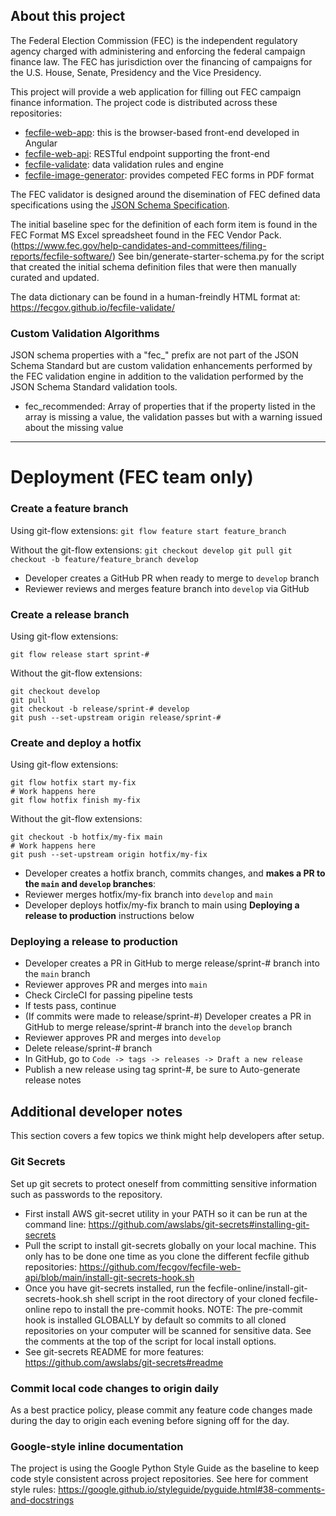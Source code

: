## About this project
The Federal Election Commission (FEC) is the independent regulatory agency
charged with administering and enforcing the federal campaign finance law.
The FEC has jurisdiction over the financing of campaigns for the U.S. House,
Senate, Presidency and the Vice Presidency.

This project will provide a web application for filling out FEC campaign
finance information. The project code is distributed across these repositories:
- [fecfile-web-app](https://github.com/fecgov/fecfile-web-app): this is the browser-based front-end developed in Angular
- [fecfile-web-api](https://github.com/fecgov/fecfile-web-api): RESTful endpoint supporting the front-end
- [fecfile-validate](https://github.com/fecgov/fecfile-validate): data validation rules and engine
- [fecfile-image-generator](https://github.com/fecgov/fecfile-image-generator): provides competed FEC forms in PDF format

The FEC validator is designed around the disemination of FEC defined data
specifications using the [JSON Schema Specification](http://json-schema.org/).

The initial baseline spec for the definition of each form item is found in
the FEC Format MS Excel spreadsheet found in the FEC Vendor Pack.
(https://www.fec.gov/help-candidates-and-committees/filing-reports/fecfile-software/)
See bin/generate-starter-schema.py for the script that created the initial
schema definition files that were then manually curated and updated.

The data dictionary can be found in a human-freindly HTML format at:
https://fecgov.github.io/fecfile-validate/

### Custom Validation Algorithms
JSON schema properties with a "fec_" prefix are not part of the JSON Schema Standard
but are custom validation enhancements performed by the FEC validation engine in
addition to the validation performed by the JSON Schema Standard validation tools.

- fec_recommended: Array of properties that if the property listed in the array
is missing a value, the validation passes but with a warning issued about the missing value

---

# Deployment (FEC team only)

### Create a feature branch

Using git-flow extensions:
    ```
    git flow feature start feature_branch
    ```

Without the git-flow extensions:
    ```
    git checkout develop
    git pull
    git checkout -b feature/feature_branch develop
    ```

* Developer creates a GitHub PR when ready to merge to `develop` branch
* Reviewer reviews and merges feature branch into `develop` via GitHub

### Create a release branch

Using git-flow extensions:
```
git flow release start sprint-#
```

Without the git-flow extensions:
```
git checkout develop
git pull
git checkout -b release/sprint-# develop
git push --set-upstream origin release/sprint-#
```

### Create and deploy a hotfix

Using git-flow extensions:
```
git flow hotfix start my-fix
# Work happens here
git flow hotfix finish my-fix
```

Without the git-flow extensions:
```
git checkout -b hotfix/my-fix main
# Work happens here
git push --set-upstream origin hotfix/my-fix
```

* Developer creates a hotfix branch, commits changes, and **makes a PR to the `main` and `develop` branches**:
* Reviewer merges hotfix/my-fix branch into `develop` and `main`
* Developer deploys hotfix/my-fix branch to main using **Deploying a release to production** instructions below

### Deploying a release to production
* Developer creates a PR in GitHub to merge release/sprint-# branch into the `main` branch
* Reviewer approves PR and merges into `main`
* Check CircleCI for passing pipeline tests
* If tests pass, continue
* (If commits were made to release/sprint-#) Developer creates a PR in GitHub to merge release/sprint-# branch into the `develop` branch
* Reviewer approves PR and merges into `develop`
* Delete release/sprint-# branch
* In GitHub, go to `Code -> tags -> releases -> Draft a new release`
* Publish a new release using tag sprint-#, be sure to Auto-generate release notes


## Additional developer notes
This section covers a few topics we think might help developers after setup.

### Git Secrets
Set up git secrets to protect oneself from committing sensitive information such as passwords to the repository.
- First install AWS git-secret utility in your PATH so it can be run at the command line: https://github.com/awslabs/git-secrets#installing-git-secrets
- Pull the script to install git-secrets globally on your local machine. This only has to be done one time as you clone the different fecfile github repositories: https://github.com/fecgov/fecfile-web-api/blob/main/install-git-secrets-hook.sh
- Once you have git-secrets installed, run the fecfile-online/install-git-secrets-hook.sh shell script in the root directory of your cloned fecfile-online repo to install the pre-commit hooks.
NOTE: The pre-commit hook is installed GLOBALLY by default so commits to all cloned repositories on your computer will be scanned for sensitive data. See the comments at the top of the script for local install options.
- See git-secrets README for more features: https://github.com/awslabs/git-secrets#readme

### Commit local code changes to origin daily
As a best practice policy, please commit any feature code changes made during the day to origin each evening before signing off for the day.

### Google-style inline documentation
The project is using the Google Python Style Guide as the baseline to keep code style consistent across project repositories.
See here for comment style rules: https://google.github.io/styleguide/pyguide.html#38-comments-and-docstrings
